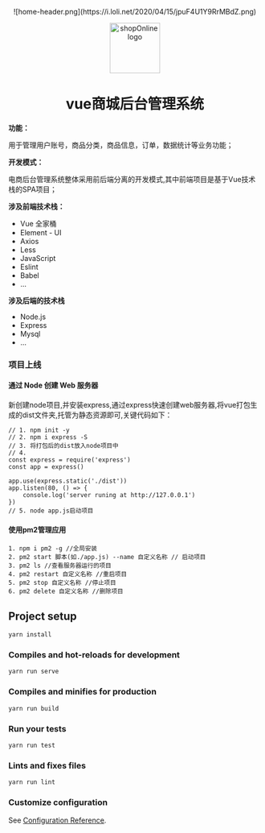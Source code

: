 <p align="center">![home-header.png](https://i.loli.net/2020/04/15/jpuF4U1Y9RrMBdZ.png)</p>
<p align='center'><a href="http://pigxw.top/shop-online" target="_blank" rel="noopener noreferrer"><img width="100" src="https://i.loli.net/2020/04/15/jpuF4U1Y9RrMBdZ.png" alt="shopOnline logo"></a></p>
<h1 align="center">vue商城后台管理系统</h1>

**功能：**

用于管理用户账号，商品分类，商品信息，订单，数据统计等业务功能；

**开发模式：**


电商后台管理系统整体采用前后端分离的开发模式,其中前端项目是基于Vue技术栈的SPA项目；

**涉及前端技术栈：**

* Vue 全家桶
* Element - UI
* Axios
* Less
* JavaScript
* Eslint
* Babel
* ...
  
**涉及后端的技术栈**

* Node.js
* Express
* Mysql
* ...

### 项目上线

#### 通过 Node 创建 Web 服务器
新创建node项目,并安装express,通过express快速创建web服务器,将vue打包生成的dist文件夹,托管为静态资源即可,关键代码如下： 

```
// 1. npm init -y
// 2. npm i express -S
// 3. 将打包后的dist放入node项目中
// 4. 
const express = require('express')
const app = express()

app.use(express.static('./dist'))
app.listen(80, () => {
    console.log('server runing at http://127.0.0.1')
})
// 5. node app.js启动项目
```

#### 使用pm2管理应用

```
1. npm i pm2 -g //全局安装
2. pm2 start 脚本(如./app.js) --name 自定义名称 // 启动项目
3. pm2 ls //查看服务器运行的项目
4. pm2 restart 自定义名称 //重启项目
5. pm2 stop 自定义名称 //停止项目
6. pm2 delete 自定义名称 //删除项目
```

## Project setup
```
yarn install
```

### Compiles and hot-reloads for development
```
yarn run serve
```

### Compiles and minifies for production
```
yarn run build
```

### Run your tests
```
yarn run test
```

### Lints and fixes files
```
yarn run lint
```

### Customize configuration
See [Configuration Reference](https://cli.vuejs.org/config/).
